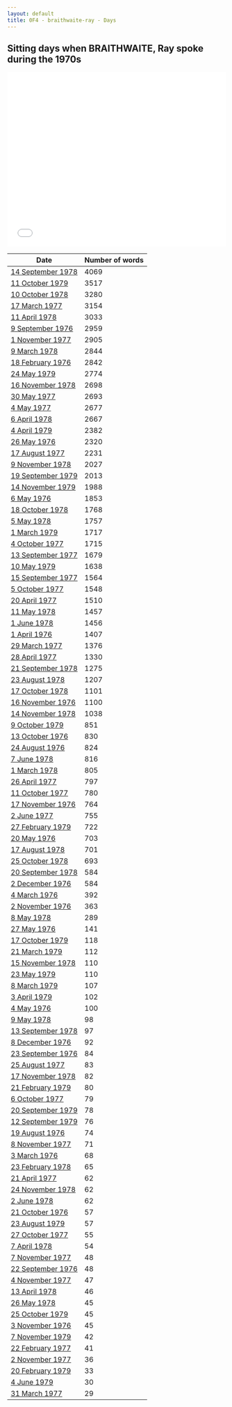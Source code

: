 ```yaml
---
layout: default
title: 0F4 - braithwaite-ray - Days
---
```

## Sitting days when BRAITHWAITE, Ray spoke during the 1970s

<iframe width="100%" height="400" frameborder="0" scrolling="no" src="//plot.ly/~wragge/1033.embed"></iframe>

| Date | Number of words |
|--------------|----------------|
|[14 September 1978](https://historichansard.net/hofreps/1978/19780914_reps_31_hor110/)|4069|
|[11 October 1979](https://historichansard.net/hofreps/1979/19791011_reps_31_hor116/)|3517|
|[10 October 1978](https://historichansard.net/hofreps/1978/19781010_reps_31_hor111/)|3280|
|[17 March 1977](https://historichansard.net/hofreps/1977/19770317_reps_30_hor104/)|3154|
|[11 April 1978](https://historichansard.net/hofreps/1978/19780411_reps_31_hor108/)|3033|
|[9 September 1976](https://historichansard.net/hofreps/1976/19760909_reps_30_hor100/)|2959|
|[1 November 1977](https://historichansard.net/hofreps/1977/19771101_reps_30_hor107/)|2905|
|[9 March 1978](https://historichansard.net/hofreps/1978/19780309_reps_31_hor108/)|2844|
|[18 February 1976](https://historichansard.net/hofreps/1976/19760218_reps_30_hor98/)|2842|
|[24 May 1979](https://historichansard.net/hofreps/1979/19790524_reps_31_hor114/)|2774|
|[16 November 1978](https://historichansard.net/hofreps/1978/19781116_reps_31_hor112/)|2698|
|[30 May 1977](https://historichansard.net/hofreps/1977/19770530_reps_30_hor105/)|2693|
|[4 May 1977](https://historichansard.net/hofreps/1977/19770504_reps_30_hor105/)|2677|
|[6 April 1978](https://historichansard.net/hofreps/1978/19780406_reps_31_hor108/)|2667|
|[4 April 1979](https://historichansard.net/hofreps/1979/19790404_reps_31_hor113/)|2382|
|[26 May 1976](https://historichansard.net/hofreps/1976/19760526_reps_30_hor99/)|2320|
|[17 August 1977](https://historichansard.net/hofreps/1977/19770817_reps_30_hor106/)|2231|
|[9 November 1978](https://historichansard.net/hofreps/1978/19781109_reps_31_hor112/)|2027|
|[19 September 1979](https://historichansard.net/hofreps/1979/19790919_reps_31_hor115/)|2013|
|[14 November 1979](https://historichansard.net/hofreps/1979/19791114_reps_31_hor116/)|1988|
|[6 May 1976](https://historichansard.net/hofreps/1976/19760506_reps_30_hor99/)|1853|
|[18 October 1978](https://historichansard.net/hofreps/1978/19781018_reps_31_hor111/)|1768|
|[5 May 1978](https://historichansard.net/hofreps/1978/19780505_reps_31_hor109/)|1757|
|[1 March 1979](https://historichansard.net/hofreps/1979/19790301_reps_31_hor113/)|1717|
|[4 October 1977](https://historichansard.net/hofreps/1977/19771004_reps_30_hor106/)|1715|
|[13 September 1977](https://historichansard.net/hofreps/1977/19770913_reps_30_hor106/)|1679|
|[10 May 1979](https://historichansard.net/hofreps/1979/19790510_reps_31_hor114/)|1638|
|[15 September 1977](https://historichansard.net/hofreps/1977/19770915_reps_30_hor106/)|1564|
|[5 October 1977](https://historichansard.net/hofreps/1977/19771005_reps_30_hor106/)|1548|
|[20 April 1977](https://historichansard.net/hofreps/1977/19770420_reps_30_hor104/)|1510|
|[11 May 1978](https://historichansard.net/hofreps/1978/19780511_reps_31_hor109/)|1457|
|[1 June 1978](https://historichansard.net/hofreps/1978/19780601_reps_31_hor109/)|1456|
|[1 April 1976](https://historichansard.net/hofreps/1976/19760401_reps_30_hor98/)|1407|
|[29 March 1977](https://historichansard.net/hofreps/1977/19770329_reps_30_hor104/)|1376|
|[28 April 1977](https://historichansard.net/hofreps/1977/19770428_reps_30_hor105/)|1330|
|[21 September 1978](https://historichansard.net/hofreps/1978/19780921_reps_31_hor110/)|1275|
|[23 August 1978](https://historichansard.net/hofreps/1978/19780823_reps_31_hor110/)|1207|
|[17 October 1978](https://historichansard.net/hofreps/1978/19781017_reps_31_hor111/)|1101|
|[16 November 1976](https://historichansard.net/hofreps/1976/19761116_reps_30_hor102/)|1100|
|[14 November 1978](https://historichansard.net/hofreps/1978/19781114_reps_31_hor112/)|1038|
|[9 October 1979](https://historichansard.net/hofreps/1979/19791009_reps_31_hor116/)|851|
|[13 October 1976](https://historichansard.net/hofreps/1976/19761013_reps_30_hor101/)|830|
|[24 August 1976](https://historichansard.net/hofreps/1976/19760824_reps_30_hor100/)|824|
|[7 June 1978](https://historichansard.net/hofreps/1978/19780607_reps_31_hor109/)|816|
|[1 March 1978](https://historichansard.net/hofreps/1978/19780301_reps_31_hor108/)|805|
|[26 April 1977](https://historichansard.net/hofreps/1977/19770426_reps_30_hor105/)|797|
|[11 October 1977](https://historichansard.net/hofreps/1977/19771011_reps_30_hor107/)|780|
|[17 November 1976](https://historichansard.net/hofreps/1976/19761117_reps_30_hor102/)|764|
|[2 June 1977](https://historichansard.net/hofreps/1977/19770602_reps_30_hor105/)|755|
|[27 February 1979](https://historichansard.net/hofreps/1979/19790227_reps_31_hor113/)|722|
|[20 May 1976](https://historichansard.net/hofreps/1976/19760520_reps_30_hor99/)|703|
|[17 August 1978](https://historichansard.net/hofreps/1978/19780817_reps_31_hor110/)|701|
|[25 October 1978](https://historichansard.net/hofreps/1978/19781025_reps_31_hor111/)|693|
|[20 September 1978](https://historichansard.net/hofreps/1978/19780920_reps_31_hor110/)|584|
|[2 December 1976](https://historichansard.net/hofreps/1976/19761202_reps_30_hor102/)|584|
|[4 March 1976](https://historichansard.net/hofreps/1976/19760304_reps_30_hor98/)|392|
|[2 November 1976](https://historichansard.net/hofreps/1976/19761102_reps_30_hor101/)|363|
|[8 May 1978](https://historichansard.net/hofreps/1978/19780508_reps_31_hor109/)|289|
|[27 May 1976](https://historichansard.net/hofreps/1976/19760527_reps_30_hor99/)|141|
|[17 October 1979](https://historichansard.net/hofreps/1979/19791017_reps_31_hor116/)|118|
|[21 March 1979](https://historichansard.net/hofreps/1979/19790321_reps_31_hor113/)|112|
|[15 November 1978](https://historichansard.net/hofreps/1978/19781115_reps_31_hor112/)|110|
|[23 May 1979](https://historichansard.net/hofreps/1979/19790523_reps_31_hor114/)|110|
|[8 March 1979](https://historichansard.net/hofreps/1979/19790308_reps_31_hor113/)|107|
|[3 April 1979](https://historichansard.net/hofreps/1979/19790403_reps_31_hor113/)|102|
|[4 May 1976](https://historichansard.net/hofreps/1976/19760504_reps_30_hor99/)|100|
|[9 May 1978](https://historichansard.net/hofreps/1978/19780509_reps_31_hor109/)|98|
|[13 September 1978](https://historichansard.net/hofreps/1978/19780913_reps_31_hor110/)|97|
|[8 December 1976](https://historichansard.net/hofreps/1976/19761208_reps_30_hor102/)|92|
|[23 September 1976](https://historichansard.net/hofreps/1976/19760923_reps_30_hor100/)|84|
|[25 August 1977](https://historichansard.net/hofreps/1977/19770825_reps_30_hor106/)|83|
|[17 November 1978](https://historichansard.net/hofreps/1978/19781117_reps_31_hor112/)|82|
|[21 February 1979](https://historichansard.net/hofreps/1979/19790221_reps_31_hor113/)|80|
|[6 October 1977](https://historichansard.net/hofreps/1977/19771006_reps_30_hor106/)|79|
|[20 September 1979](https://historichansard.net/hofreps/1979/19790920_reps_31_hor115/)|78|
|[12 September 1979](https://historichansard.net/hofreps/1979/19790912_reps_31_hor115/)|76|
|[19 August 1976](https://historichansard.net/hofreps/1976/19760819_reps_30_hor100/)|74|
|[8 November 1977](https://historichansard.net/hofreps/1977/19771108_reps_30_hor107/)|71|
|[3 March 1976](https://historichansard.net/hofreps/1976/19760303_reps_30_hor98/)|68|
|[23 February 1978](https://historichansard.net/hofreps/1978/19780223_reps_31_hor108/)|65|
|[21 April 1977](https://historichansard.net/hofreps/1977/19770421_reps_30_hor104/)|62|
|[24 November 1978](https://historichansard.net/hofreps/1978/19781124_reps_31_hor112/)|62|
|[2 June 1978](https://historichansard.net/hofreps/1978/19780602_reps_31_hor109/)|62|
|[21 October 1976](https://historichansard.net/hofreps/1976/19761021_reps_30_hor101/)|57|
|[23 August 1979](https://historichansard.net/hofreps/1979/19790823_reps_31_hor115/)|57|
|[27 October 1977](https://historichansard.net/hofreps/1977/19771027_reps_30_hor107/)|55|
|[7 April 1978](https://historichansard.net/hofreps/1978/19780407_reps_31_hor108/)|54|
|[7 November 1977](https://historichansard.net/hofreps/1977/19771107_reps_30_hor107/)|48|
|[22 September 1976](https://historichansard.net/hofreps/1976/19760922_reps_30_hor100/)|48|
|[4 November 1977](https://historichansard.net/hofreps/1977/19771104_reps_30_hor107/)|47|
|[13 April 1978](https://historichansard.net/hofreps/1978/19780413_reps_31_hor108/)|46|
|[26 May 1978](https://historichansard.net/hofreps/1978/19780526_reps_31_hor109/)|45|
|[25 October 1979](https://historichansard.net/hofreps/1979/19791025_reps_31_hor116/)|45|
|[3 November 1976](https://historichansard.net/hofreps/1976/19761103_reps_30_hor101/)|45|
|[7 November 1979](https://historichansard.net/hofreps/1979/19791107_reps_31_hor116/)|42|
|[22 February 1977](https://historichansard.net/hofreps/1977/19770222_reps_30_hor103/)|41|
|[2 November 1977](https://historichansard.net/hofreps/1977/19771102_reps_30_hor107/)|36|
|[20 February 1979](https://historichansard.net/hofreps/1979/19790220_reps_31_hor113/)|33|
|[4 June 1979](https://historichansard.net/hofreps/1979/19790604_reps_31_hor114/)|30|
|[31 March 1977](https://historichansard.net/hofreps/1977/19770331_reps_30_hor104/)|29|
